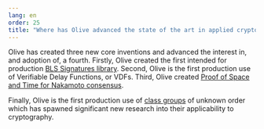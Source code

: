 ```yaml
---
lang: en
order: 25
title: "Where has Olive advanced the state of the art in applied cryptography?"
---
```


Olive has created three new core inventions and advanced the interest in, and adoption of, a fourth. Firstly, Olive created the first intended for production [BLS Signatures library](https://github.com/Olive-Network/bls-signatures). Second, Olive is the first production use of Verifiable Delay Functions, or VDFs. Third, Olive created [Proof of Space and Time for Nakamoto consensus](https://www.Olive.net/assets/OliveGreenPaper.pdf).

Finally, Olive is the first production use of [class groups](https://github.com/Olive-Network/vdf-competition/blob/master/classgroups.pdf) of unknown order which has spawned significant new research into their applicability to cryptography.
